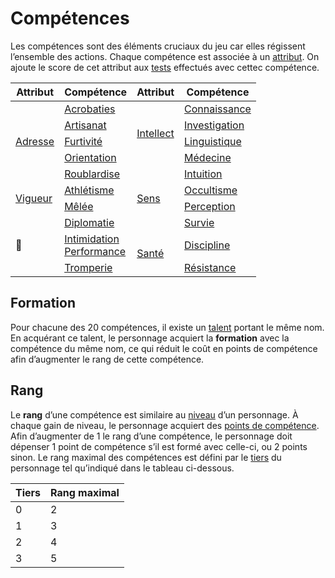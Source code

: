 # Compétences

Les compétences sont des éléments cruciaux du jeu car elles régissent l’ensemble des actions. Chaque compétence est associée à un [attribut](/docs/attributs.md). On ajoute le score de cet attribut aux [tests](/docs/tests.md) effectués avec cettec compétence.

<table>
  <thead>
    <tr>
      <th scope="col">Attribut</th>
      <th scope="col">Compétence</th>
      <th scope="col">Attribut</th>
      <th scope="col">Compétence</th>
    </tr>
  </thead>
  <tbody>
    <tr>
      <td rowspan="5"><a href="/docs/attributs/adresse.md">Adresse</a></td>
      <td><a href="/docs/competences/acrobaties.md">Acrobaties</a></td>
      <td rowspan="4"><a href="/docs/attributs/intellect.md">Intellect</a></td>
      <td><a href="/docs/competences/connaissance.md">Connaissance</a></td>
    </tr>
    <tr>
      <td><a href="/docs/competences/artisanat.md">Artisanat</a></td>
      <td><a href="/docs/competences/investigation.md">Investigation</a></td>
    </tr>
    <tr>
      <td><a href="/docs/competences/furtivite.md">Furtivité</a></td>
      <td><a href="/docs/competences/linguistique.md">Linguistique</a></td>
    </tr>
    <tr>
      <td><a href="/docs/competences/orientation.md">Orientation</a></td>
      <td><a href="/docs/competences/medecine.md">Médecine</a></td>
    </tr>
    <tr>
      <td><a href="/docs/competences/roublardise.md">Roublardise</a></td>
      <td rowspan="4"><a href="/docs/attributs/sens.md">Sens</a></td>
      <td><a href="/docs/competences/intuition.md">Intuition</a></td>
    </tr>
    <tr>
      <td rowspan="2"><a href="/docs/attributs/vigueur.md">Vigueur</a></td>
      <td><a href="/docs/competences/athletisme.md">Athlétisme</a></td>
      <td><a href="/docs/competences/occultisme.md">Occultisme</a></td>
    </tr>
    <tr>
      <td><a href="/docs/competences/melee.md">Mêlée</a></td>
      <td><a href="/docs/competences/perception.md">Perception</a></td>
    </tr>
    <tr>
      <td rowspan="3">🚧</td>
      <td><a href="/docs/competences/diplomatie.md">Diplomatie</a></td>
      <td><a href="/docs/competences/survie.md">Survie</a></td>
    </tr>
    <tr>
      <td>
        <a href="/docs/competences/intimidation.md">Intimidation</a>
        <br />
        <a href="/docs/competences/performance.md">Performance</a>
      </td>
      <td rowspan="2"><a href="/docs/attributs/sante.md">Santé</a></td>
      <td><a href="/docs/competences/discipline.md">Discipline</a></td>
    </tr>
    <tr>
      <td><a href="/docs/competences/tromperie.md">Tromperie</a></td>
      <td><a href="/docs/competences/resistance.md">Résistance</a></td>
    </tr>
  </tbody>
</table>

## Formation

Pour chacune des 20 compétences, il existe un [talent](/docs/talents.md) portant le même nom. En acquérant ce talent, le personnage acquiert la **formation** avec la compétence du même nom, ce qui réduit le coût en points de compétence afin d’augmenter le rang de cette compétence.

## Rang

Le **rang** d’une compétence est similaire au [niveau](/docs/niveau.md) d’un personnage. À chaque gain de niveau, le personnage acquiert des [points de compétence](/docs/attributs/intellect.md). Afin d’augmenter de 1 le rang d’une compétence, le personnage doit dépenser 1 point de compétence s’il est formé avec celle-ci, ou 2 points sinon. Le rang maximal des compétences est défini par le [tiers](/docs/tiers.md) du personnage tel qu’indiqué dans le tableau ci-dessous.

| Tiers | Rang maximal |
| ----- | ------------ |
| 0     | 2            |
| 1     | 3            |
| 2     | 4            |
| 3     | 5            |
